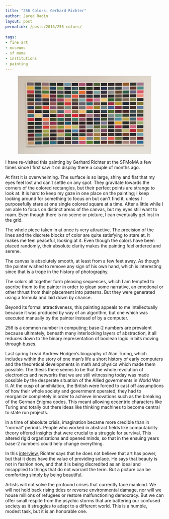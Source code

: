 ```yaml
---
title: "256 Colors: Gerhard Richter"
author: Jared Radin
layout: post
permalink: /posts/2016/256-colors/

tags:
- fine art
- museums
- sf moma
- institutions
- painting
---
```


<figure>
<img src="/assets/2016/12/256-colors-sfmoma.jpeg" alt="Gerhard Richter's 256 Farben (256 Colors) on display at SF Moma" />
</figure>

I have re-visited this painting by Gerhard Richter at the SFMoMA a few times since I first saw it on display there a couple of months ago.

At first it is overwhelming. The surface is so large, shiny and flat that my eyes feel lost and can’t settle on any spot. They gravitate towards the corners of the colored rectangles, but their perfect points are strange to look at. It is hard to keep my gaze in one place on the painting; I keep looking around for something to focus on but can't find it, unless I purposefully stare at one single colored square at a time. After a little while I am able to focus on distinct areas of the canvas, but my eyes still want to roam. Even though there is no scene or picture, I can eventually get lost in the grid.

The whole piece taken in at once is very attractive. The precision of the lines and the discrete blocks of color are quite satisfying to stare at. It makes me feel peaceful, looking at it. Even though the colors have been placed randomly, their absolute clarity makes the painting feel ordered and serene.

The canvas is absolutely smooth, at least from a few feet away. As though the painter wished to remove any sign of his own hand, which is interesting since that is a trope in the history of photography.

The colors all together form pleasing sequences, which I am tempted to ascribe them to the painter in order to glean some narrative, an emotional or other thrust from their placement into patterns. But they were generated using a formula and laid down by chance.

Beyond its formal attractiveness, this painting appeals to me intellectually because it was produced by way of an algorithm, but one which was executed manually by the painter instead of by a computer.

256 is a common number in computing; base-2 numbers are prevalent because ultimately, beneath many interlocking layers of abstraction, it all reduces down to the binary representation of boolean logic in bits moving through buses.

Last spring I read Andrew Hodgen’s biography of Alan Turing, which includes within the story of one man’s life a short history of early computers and the theoretical developments in math and physics which made them possible. The thesis there seems to be that the whole revolution of electronics and networks that we are still witnessing today was made possible by the desperate situation of the Allied governments in World War II. At the cusp of annihilation, the British were forced to cast off assumptions of how their whole society and government operated; they had to reorganize completely in order to achieve innovations such as the breaking of the German Enigma codes. This meant allowing eccentric characters like Turing and totally out there ideas like thinking machines to become central to state run projects.

In a time of absolute crisis, imagination became more credible than in "normal" periods. People who worked in abstract fields like computability theory offered insights that were crucial to a struggle for survival. This altered rigid organizations and opened minds, so that in the ensuing years base-2 numbers could help change everything.

In this [interview](https://youtu.be/B-HaihDRBO0?t=1m31s), Richter says that he does not believe that art has power, but that it does have the value of providing solace. He says that beauty is not in fashion now, and that it is being discredited as an ideal and misapplied to things that do not warrant the term. But a picture can be comforting simply by being beautiful.

Artists will not solve the profound crises that currently face mankind. We will not hold back rising tides or reverse environmental damage, nor will we house millions of refugees or restore malfunctioning democracy. But we can offer small respite from the psychic storms that are battering our confused society as it struggles to adapt to a different world. This is a humble, modest task, but it is an honorable one.
